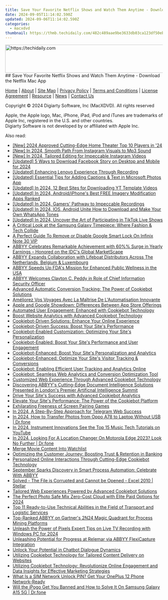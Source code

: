 ```yaml
---
title: Save Your Favorite Netflix Shows and Watch Them Anytime - Download the Netflix Mac App
date: 2024-09-05T11:14:02.590Z
updated: 2024-09-06T11:14:02.590Z
categories:
  - macxdvd
thumbnail: https://thmb.techidaily.com/482c489aae9be3633db03ca123df50eb46b4ca67b2d63a56b54a85ecacf2cf27.jpg
---
```


<!-- affiliate ads begin -->
<a href="https://unicoeye.pxf.io/c/5597632/2134491/18498" target="_top" id="2134491">
  <img src="//a.impactradius-go.com/display-ad/18498-2134491" border="0" alt="https://techidaily.com" width="728" height="90"/>
</a>
<img height="0" width="0" src="https://unicoeye.pxf.io/i/5597632/2134491/18498" style="position:absolute;visibility:hidden;" border="0" />
<!-- affiliate ads end -->
## Save Your Favorite Netflix Shows and Watch Them Anytime - Download the Netflix Mac App

[Home](https://tools.techidaily.com/macxdvd/products/) | [About](https://tools.techidaily.com/macxdvd/products/) | [Site Map](https://tools.techidaily.com/macxdvd/products/) | [Privacy Policy](https://tools.techidaily.com/macxdvd/products/) | [Terms and Conditions](https://tools.techidaily.com/macxdvd/products/) | [License Agreement](https://tools.techidaily.com/macxdvd/products/) | [Resource](https://tools.techidaily.com/macxdvd/products/) | [News](https://tools.techidaily.com/macxdvd/products/) | [Contact Us](https://tools.techidaily.com/macxdvd/products/)

Copyright © 2024 Digiarty Software, Inc (MacXDVD). All rights reserved

Apple, the Apple logo, Mac, iPhone, iPad, iPod and iTunes are trademarks of Apple Inc, registered in the U.S. and other countries.  
Digiarty Software is not developed by or affiliated with Apple Inc.

<ins class="adsbygoogle"
     style="display:block"
     data-ad-format="autorelaxed"
     data-ad-client="ca-pub-7571918770474297"
     data-ad-slot="1223367746"></ins>



<ins class="adsbygoogle"
     style="display:block"
     data-ad-client="ca-pub-7571918770474297"
     data-ad-slot="8358498916"
     data-ad-format="auto"
     data-full-width-responsive="true"></ins>

<span class="atpl-alsoreadstyle">Also read:</span>
<div><ul>
<li><a href="https://fox-helps.techidaily.com/new-2024-approved-cutting-edge-home-theater-top-10-players-in-24/"><u>[New] 2024 Approved  Cutting-Edge Home Theater  Top 10 Players in '24</u></a></li>
<li><a href="https://instagram-clips.techidaily.com/new-in-2024-smooth-path-from-instagram-visuals-to-mp3-sound/"><u>[New] In 2024, Smooth Path  From Instagram Visuals to Mp3 Sound</u></a></li>
<li><a href="https://instagram-video-recordings.techidaily.com/new-in-2024-tailored-editing-for-impeccable-instagram-videos/"><u>[New] In 2024, Tailored Editing for Impeccable Instagram Videos</u></a></li>
<li><a href="https://facebook-video-recording.techidaily.com/updated-5-ways-to-download-facebook-story-on-desktop-and-mobile-for-2024/"><u>[Updated] 5 Ways to Download Facebook Story on Desktop and Mobile for 2024</u></a></li>
<li><a href="https://digital-screen-recording.techidaily.com/updated-enhancing-lenovo-experience-through-recording/"><u>[Updated] Enhancing Lenovo Experience Through Recording</u></a></li>
<li><a href="https://vp-tips.techidaily.com/updated-essential-tips-for-adding-captions-and-text-in-microsoft-photos-app/"><u>[Updated] Essential Tips for Adding Captions & Text in Microsoft Photos App</u></a></li>
<li><a href="https://youtube-data.techidaily.com/ed-in-2024-12-best-sites-for-downloading-yt-template-videos/"><u>[Updated] In 2024, 12 Best Sites for Downloading YT Template Videos</u></a></li>
<li><a href="https://vp-tips.techidaily.com/updated-in-2024-androidiphones-best-free-imagery-modification-apps-ranked/"><u>[Updated] In 2024, Android/iPhone's Best FREE Imagery Modification Apps Ranked</u></a></li>
<li><a href="https://video-capture.techidaily.com/updated-in-2024-gamers-pathway-to-impeccable-recordings/"><u>[Updated] In 2024, Gamers' Pathway to Impeccable Recordings</u></a></li>
<li><a href="https://fox-links.techidaily.com/updated-in-2024-ios-android-unite-how-to-download-and-make-your-own-whatsapp-tones/"><u>[Updated] In 2024, IOS, Android Unite  How to Download and Make Your Own WhatsApp Tones</u></a></li>
<li><a href="https://tiktok-videos.techidaily.com/updated-in-2024-uncover-the-art-of-participating-in-tiktok-live-shows/"><u>[Updated] In 2024, Uncover the Art of Participating in TikTok Live Shows</u></a></li>
<li><a href="https://buynow-info.techidaily.com/a-critical-look-at-the-samsung-galaxy-timepiece-where-fashion-and-tech-collide/"><u>A Critical Look at the Samsung Galaxy Timepiece: Where Fashion & Tech Collide</u></a></li>
<li><a href="https://unlock-android.techidaily.com/a-perfect-guide-to-remove-or-disable-google-smart-lock-on-infinix-note-30-vip-by-drfone-android/"><u>A Perfect Guide To Remove or Disable Google Smart Lock On Infinix Note 30 VIP</u></a></li>
<li><a href="https://discover-brilliant.techidaily.com/abbyy-celebrates-remarkable-achievement-with-60-surge-in-yearly-earnings-honored-on-the-idcs-global-marketscape/"><u>ABBYY Celebrates Remarkable Achievement with 60%% Surge in Yearly Earnings – Honored on the IDC's Global MarketScape</u></a></li>
<li><a href="https://discover-brilliant.techidaily.com/abbyy-expands-collaboration-with-lifeboat-distributors-across-the-netherlands-belgium-and-luxembourg/"><u>ABBYY Expands Collaboration with Lifeboat Distributors Across The Netherlands, Belgium & Luxembourg</u></a></li>
<li><a href="https://discover-brilliant.techidaily.com/abbyy-speeds-up-fdas-mission-for-enhanced-public-wellness-in-the-usa/"><u>ABBYY Speeds Up FDA's Mission for Enhanced Public Wellness in the USA</u></a></li>
<li><a href="https://discover-brilliant.techidaily.com/abbyy-welcomes-clayton-c-peddy-in-role-of-chief-information-security-officer/"><u>ABBYY Welcomes Clayton C. Peddy in Role of Chief Information Security Officer</u></a></li>
<li><a href="https://discover-brilliant.techidaily.com/advanced-automatic-conversion-tracking-the-power-of-cookiebot-solutions/"><u>Advanced Automatic Conversion Tracking: The Power of Cookiebot Solutions</u></a></li>
<li><a href="https://discover-brilliant.techidaily.com/ameliorez-vos-voyages-avec-la-maitrise-de-lautomatisation-innovante/"><u>Améliorez Vos Voyages Avec La Maîtrise De L'Automatisation Innovante</u></a></li>
<li><a href="https://tech-renaissance.techidaily.com/apple-and-google-showdown-differences-between-app-store-offerings/"><u>Apple and Google Showdown: Differences Between App Store Offerings</u></a></li>
<li><a href="https://discover-brilliant.techidaily.com/automated-user-engagement-enhanced-with-cookiebot-technology/"><u>Automated User Engagement: Enhanced with Cookiebot Technology</u></a></li>
<li><a href="https://discover-brilliant.techidaily.com/boost-website-analytics-with-advanced-cookiebot-technology/"><u>Boost Website Analytics with Advanced Cookiebot Technology</u></a></li>
<li><a href="https://discover-brilliant.techidaily.com/cookiebot-driven-solutions-enhance-your-online-experience/"><u>Cookiebot-Driven Solutions: Enhance Your Online Experience</u></a></li>
<li><a href="https://discover-brilliant.techidaily.com/cookiebot-driven-success-boost-your-sites-performance/"><u>Cookiebot-Driven Success: Boost Your Site's Performance</u></a></li>
<li><a href="https://discover-brilliant.techidaily.com/cookiebot-enabled-customization-optimizing-your-sites-personalization/"><u>Cookiebot-Enabled Customization: Optimizing Your Site's Personalization</u></a></li>
<li><a href="https://discover-brilliant.techidaily.com/cookiebot-enabled-boost-your-sites-performance-and-user-engagement/"><u>Cookiebot-Enabled: Boost Your Site's Performance and User Engagement</u></a></li>
<li><a href="https://discover-brilliant.techidaily.com/cookiebot-enhanced-boost-your-sites-personalization-and-analytics/"><u>Cookiebot-Enhanced: Boost Your Site's Personalization and Analytics</u></a></li>
<li><a href="https://discover-brilliant.techidaily.com/cookiebot-enhanced-optimize-your-sites-visitor-tracking-and-conversions/"><u>Cookiebot-Enhanced: Optimize Your Site's Visitor Tracking & Conversions</u></a></li>
<li><a href="https://discover-brilliant.techidaily.com/cookiebot-enabling-efficient-user-tracking-and-analytics-online/"><u>Cookiebot: Enabling Efficient User Tracking and Analytics Online</u></a></li>
<li><a href="https://discover-brilliant.techidaily.com/cookiebot-seamless-web-analytics-and-conversion-optimization-tool/"><u>Cookiebot: Seamless Web Analytics and Conversion Optimization Tool</u></a></li>
<li><a href="https://discover-brilliant.techidaily.com/customized-web-experience-through-advanced-cookiebot-technology/"><u>Customized Web Experience Through Advanced Cookiebot Technology</u></a></li>
<li><a href="https://discover-brilliant.techidaily.com/discovering-abbyys-cutting-edge-document-intelligence-solutions-presented-in-londons-premier-artificnal-intelligence-summit/"><u>Discovering ABBYY's Cutting-Edge Document Intelligence Solutions Presented in London's Premier Artificnal Intelligence Summit</u></a></li>
<li><a href="https://discover-brilliant.techidaily.com/drive-your-sites-success-with-advanced-cookiebot-analytics/"><u>Drive Your Site's Success with Advanced Cookiebot Analytics</u></a></li>
<li><a href="https://discover-brilliant.techidaily.com/elevate-your-sites-performance-the-power-of-the-cookiebot-platform/"><u>Elevate Your Site's Performance: The Power of the Cookiebot Platform</u></a></li>
<li><a href="https://screen-activity-recording.techidaily.com/exhilarating-freeness-of-screen-pairing-games/"><u>Exhilarating Freeness of Screen Pairing Games</u></a></li>
<li><a href="https://fox-hovers.techidaily.com/in-2024-a-step-by-step-approach-for-telegram-web-success/"><u>In 2024, A Step-By-Step Approach for Telegram Web Success</u></a></li>
<li><a href="https://android-transfer.techidaily.com/in-2024-how-to-transfer-photos-from-oppo-a78-to-laptop-without-usb-drfone-by-drfone-transfer-from-android-transfer-from-android/"><u>In 2024, How to Transfer Photos from Oppo A78 to Laptop Without USB | Dr.fone</u></a></li>
<li><a href="https://youtube-stream.techidaily.com/in-2024-instrument-innovations-see-the-top-15-music-tech-tutorials-on-youtube/"><u>In 2024, Instrument Innovations  See the Top 15 Music Tech Tutorials on YouTube</u></a></li>
<li><a href="https://phone-solutions.techidaily.com/in-2024-looking-for-a-location-changer-on-motorola-edge-2023-look-no-further-drfone-by-drfone-virtual-android/"><u>In 2024, Looking For A Location Changer On Motorola Edge 2023? Look No Further | Dr.fone</u></a></li>
<li><a href="https://extra-information.techidaily.com/merge-movie-content-into-watchlist/"><u>Merge Movie Content Into Watchlist</u></a></li>
<li><a href="https://discover-brilliant.techidaily.com/optimizing-the-customer-journey-boosting-trust-and-retention-in-banking/"><u>Optimizing the Customer Journey: Boosting Trust & Retention in Banking</u></a></li>
<li><a href="https://discover-brilliant.techidaily.com/personalized-online-interactions-through-cutting-edge-cookiebot-technology/"><u>Personalized Online Interactions Through Cutting-Edge Cookiebot Technology</u></a></li>
<li><a href="https://discover-brilliant.techidaily.com/september-sparks-discovery-in-smart-process-automation-celebrate-with-abbyy/"><u>September Sparks Discovery in Smart Process Automation: Celebrate With ABBYY</u></a></li>
<li><a href="https://techidaily.com/solved-the-file-is-corrupted-and-cannot-be-opened-excel-2010-stellar-by-stellar-guide/"><u>Solved - The File is Corrupted and Cannot be Opened - Excel 2010 | Stellar</u></a></li>
<li><a href="https://discover-brilliant.techidaily.com/tailored-web-experiences-powered-by-advanced-cookiebot-solutions/"><u>Tailored Web Experiences Powered by Advanced Cookiebot Solutions</u></a></li>
<li><a href="https://some-approaches.techidaily.com/the-perfect-photo-safe-mix-zero-cost-cloud-with-elite-paid-options-for-2024/"><u>The Perfect Photo Safe  Mix Zero-Cost Cloud with Elite Paid Options for 2024</u></a></li>
<li><a href="https://discover-brilliant.techidaily.com/top-11-ready-to-use-technical-abilities-in-the-field-of-transport-and-logistic-services/"><u>Top 11 Ready-to-Use Technical Abilities in the Field of Transport and Logistic Services</u></a></li>
<li><a href="https://discover-brilliant.techidaily.com/top-ranked-abbyy-on-gartners-2n24-magic-quadrant-for-process-mining-platforms/"><u>Top-Ranked ABBYY on Gartner's 2N24 Magic Quadrant for Process Mining Platforms</u></a></li>
<li><a href="https://screen-activity-recording.techidaily.com/unleash-the-power-of-pixels-expert-tips-on-live-tv-recording-with-windows-pc-for-2024/"><u>Unleash the Power of Pixels  Expert Tips on Live TV Recording with Windows PC for 2024</u></a></li>
<li><a href="https://discover-brilliant.techidaily.com/unleashing-potential-for-progress-at-relemar-via-abbyy-flexicapture-integration/"><u>Unleashing Potential for Progress at Relemar via ABBYY FlexiCapture Integration</u></a></li>
<li><a href="https://tech-revival.techidaily.com/unlock-your-potential-in-chatbot-dialogue-dynamics/"><u>Unlock Your Potential in Chatbot Dialogue Dynamics</u></a></li>
<li><a href="https://discover-brilliant.techidaily.com/utilizing-cookiebot-technology-for-tailored-content-delivery-on-websites/"><u>Utilizing Cookiebot Technology for Tailored Content Delivery on Websites</u></a></li>
<li><a href="https://discover-brilliant.techidaily.com/utilizing-cookiebot-technology-revolutionize-online-engagement-and-data-insights-for-effective-marketing-strategies/"><u>Utilizing Cookiebot Technology: Revolutionize Online Engagement and Data Insights for Effective Marketing Strategies</u></a></li>
<li><a href="https://sim-unlock.techidaily.com/what-is-a-sim-network-unlock-pin-get-your-oneplus-12-phone-network-ready-by-drfone-android/"><u>What Is a SIM Network Unlock PIN? Get Your OnePlus 12 Phone Network-Ready</u></a></li>
<li><a href="https://fake-location.techidaily.com/will-the-ipogo-get-you-banned-and-how-to-solve-it-on-samsung-galaxy-a15-5g-drfone-by-drfone-virtual-android/"><u>Will the iPogo Get You Banned and How to Solve It On Samsung Galaxy A15 5G | Dr.fone</u></a></li>
</ul></div>
